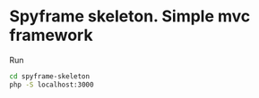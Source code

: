 # Spyframe skeleton. Simple mvc framework

Run

```bash
cd spyframe-skeleton
php -S localhost:3000
```
